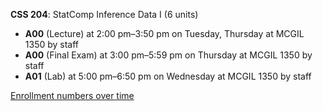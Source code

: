 **CSS 204**: StatComp Inference Data I (6 units)

- **A00** (Lecture) at 2:00 pm–3:50 pm on Tuesday, Thursday at MCGIL 1350 by staff
- **A00** (Final Exam) at 3:00 pm–5:59 pm on Thursday at MCGIL 1350 by staff
- **A01** (Lab) at 5:00 pm–6:50 pm on Wednesday at MCGIL 1350 by staff

[Enrollment numbers over time](./CSS204.tsv)
